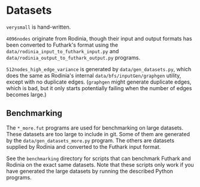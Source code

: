 # Datasets

`verysmall` is hand-written.

`4096nodes` originate from Rodinia, though their input and output formats has
been converted to Futhark's format using the
`data/rodinia_input_to_futhark_input.py` and
`data/rodinia_output_to_futhark_output.py` programs.

`512nodes_high_edge_variance` is generated by `data/gen_datasets.py`, which
does the same as Rodinia's internal `data/bfs/inputGen/graphgen` utility, except
with no duplicate edges.  (`graphgen` might generate duplicate edges, which is
bad, but it only starts potentially failing when the number of edges becomes
large.)


## Benchmarking

The `*_more.fut` programs are used for benchmarking on large datasets.  These
datasets are too large to include in git.  Some of them are generated by the
`data/gen_datasets_more.py` program.  The others are datasets supplied by
Rodinia and converted to the Futhark input format.

See the `benchmarking` directory for scripts that can benchmark Futhark and
Rodinia on the exact same datasets.  Note that these scripts only work if you
have generated the large datasets by running the described Python programs.
